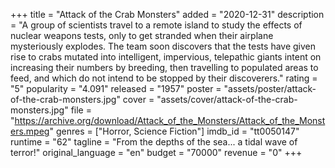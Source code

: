+++
title = "Attack of the Crab Monsters"
added = "2020-12-31"
description = "A group of scientists travel to a remote island to study the effects of nuclear weapons tests, only to get stranded when their airplane mysteriously explodes. The team soon discovers that the tests have given rise to crabs mutated into intelligent, impervious, telepathic giants intent on increasing their numbers by breeding, then travelling to populated areas to feed, and which do not intend to be stopped by their discoverers."
rating = "5"
popularity = "4.091"
released = "1957"
poster = "assets/poster/attack-of-the-crab-monsters.jpg"
cover = "assets/cover/attack-of-the-crab-monsters.jpg"
file = "https://archive.org/download/Attack_of_the_Monsters/Attack_of_the_Monsters.mpeg"
genres = ["Horror, Science Fiction"]
imdb_id = "tt0050147"
runtime = "62"
tagline = "From the depths of the sea... a tidal wave of terror!"
original_language = "en"
budget = "70000"
revenue = "0"
+++
